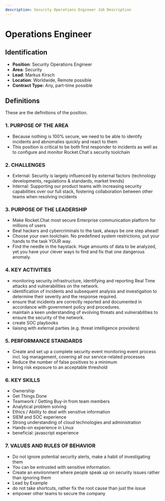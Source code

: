 ```yaml
---
description: Security Operations Engineer Job Description
---
```


# Operations Engineer

## Identification

* **Position**: Security Operations Engineer 
* **Area**: Security 
* **Lead**: Markus Kirsch 
* **Location**: Worldwide, Remote possible 
* **Contract Type:** Any, part-time possible

## Definitions

These are the definitions of the position.

### 1. PURPOSE OF THE AREA

* Because nothing is 100% secure, we need to be able to identify incidents and abnomalies quickly and react to them
* This position is critical to be both first responder to incidents as well as to configure and monitor Rocket.Chat´s security toolchain

### 2. CHALLENGES

* External: Security is largely influenced by external factors \(technology developments, regulations & standards, market trends\)
* Internal: Supporting our product teams with increasing security capabilities over our full stack, fostering collaboration between other teams when resolving incidents

### 3. PURPOSE OF THE LEADERSHIP

* Make Rocket.Chat most secure Enterprise communication platform for millions of users
* Beat hackers and cybercriminals to the task, always be one step ahead!
* Choose your own toolchain. No predefined system restrictions, put your hands to the task YOUR way.
* Find the needle in the haystack. Huge amounts of data to be analyzed, yet you have your clever ways to find and fix that one dangerous anomaly.

### 4. KEY ACTIVITIES

* monitoring security infrastructure, identifying and reporting Real Time attacks and vulnerabilities on the network.
* identification of incidents and subsequent analysis and investigation to determine their severity and the response required.
* ensure that incidents are correctly reported and documented in accordance with government policy and procedures.
* maintain a keen understanding of evolving threats and vulnerabilities to ensure the security of the network.
* create SOC playbooks
* liaising with external parties \(e.g. threat intelligence providers\)

### 5. PERFORMANCE STANDARDS

* Create and set up a complete security event monitoring event process incl. log management, covering all our service-related processes
* Reduce the number of false positives to a minimum
* bring risk exposure to an acceptable threshold

### 6. KEY SKILLS

* Ownership
* Get Things Done
* Teamwork / Getting Buy-in from team members
* Analytical problem solving
* Ethics / Ability to deal with sensitive information
* SIEM and SOC experience
* Strong understanding of cloud technologies and administration
* Hands-on experience in Linux
* beneficial: javascript experience

### 7. VALUES AND RULES OF BEHAVIOR

* Do not ignore potential security alerts, make a habit of investigating them
* You can be entrusted with sensitive information.
* Create an environment where people speak up on security issues rather than ignoring them
* Lead by Example
* do not take shortcuts, rather fix the root cause than just the issue
* empower other teams to secure the company


